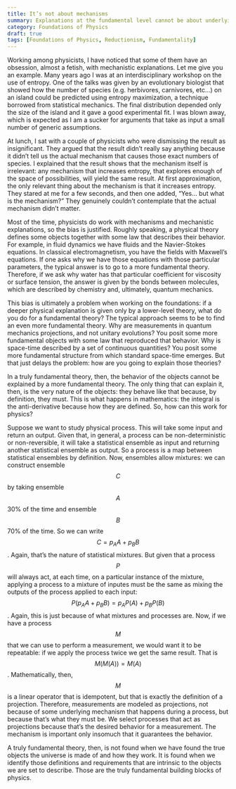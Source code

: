 ```yaml
---
title: It’s not about mechanisms
summary: Explanations at the fundamental level cannot be about underlying mechanisms, they must be about required definitions
category: Foundations of Physics
draft: true
tags: [Foundations of Physics, Reductionism, Fundamentality]
---
```


Working among physicists, I have noticed that some of them have an obsession, almost a fetish, with mechanistic explanations. Let me give you an example. Many years ago I was at an interdisciplinary workshop on the use of entropy. One of the talks was given by an evolutionary biologist that showed how the number of species (e.g. herbivores, carnivores, etc…) on an island could be predicted using entropy maximization, a technique borrowed from statistical mechanics. The final distribution depended only the size of the island and it gave a good experimental fit. I was blown away, which is expected as I am a sucker for arguments that take as input a small number of generic assumptions.

At lunch, I sat with a couple of physicists who were dismissing the result as insignificant. They argued that the result didn’t really say anything because it didn’t tell us the actual mechanism that causes those exact numbers of species. I explained that the result shows that the mechanism itself is irrelevant: any mechanism that increases entropy, that explores enough of the space of possibilities, will yield the same result. At first approximation, the only relevant thing about the mechanism is that it increases entropy. They stared at me for a few seconds, and then one added, “Yes… but what is the mechanism?” They genuinely couldn’t contemplate that the actual mechanism didn’t matter.

Most of the time, physicists do work with mechanisms and mechanistic explanations, so the bias is justified. Roughly speaking, a physical theory defines some objects together with some law that describes their behavior. For example, in fluid dynamics we have fluids and the Navier-Stokes equations. In classical electromagnetism, you have the fields with Maxwell’s equations. If one asks why we have those equations with those particular parameters, the typical answer is to go to a more fundamental theory. Therefore, if we ask why water has that particular coefficient for viscosity or surface tension, the answer is given by the bonds between molecules, which are described by chemistry and, ultimately, quantum mechanics.

This bias is ultimately a problem when working on the foundations: if a deeper physical explanation is given only by a lower-level theory, what do you do for a fundamental theory? The typical approach seems to be to find an even more fundamental theory. Why are measurements in quantum mechanics projections, and not unitary evolutions? You posit some more fundamental objects with some law that reproduced that behavior. Why is space-time described by a set of continuous quantities? You posit some more fundamental structure from which standard space-time emerges. But that just delays the problem: how are you going to explain those theories?

In a truly fundamental theory, then, the behavior of the objects cannot be explained by a more fundamental theory. The only thing that can explain it, then, is the very nature of the objects: they behave like that because, by definition, they must. This is what happens in mathematics: the integral is the anti-derivative because how they are defined. So, how can this work for physics?

Suppose we want to study physical process. This will take some input and return an output. Given that, in general, a process can be non-deterministic or non-reversible, it will take a statistical ensemble as input and returning another statistical ensemble as output. So a process is a map between statistical ensembles by definition. Now, ensembles allow mixtures: we can construct ensemble $$ C $$ by taking ensemble $$ A $$ 30% of the time and ensemble $$ B $$ 70% of the time. So we can write $$ C = p_A A + p_B B $$. Again, that’s the nature of statistical mixtures. But given that a process $$ P $$ will always act, at each time, on a particular instance of the mixture, applying a process to a mixture of inputes must be the same as mixing the outputs of the process applied to each input: $$ P(p_A A + p_B B) = p_A P(A) + p_B P(B) $$. Again, this is just because of what mixtures and processes are. Now, if we have a process $$ M $$ that we can use to perform a measurement, we would want it to be repeatable: if we apply the process twice we get the same result. That is $$ M(M(A))=M(A) $$. Mathematically, then, $$ M $$ is a linear operator that is idempotent, but that is exactly the definition of a projection. Therefore, measurements are modeled as projections, not because of some underlying mechanism that happens during a process, but because that’s what they must be. We select processes that act as projections because that’s the desired behavior for a measurement. The mechanism is important only insomuch that it guarantees the behavior.

A truly fundamental theory, then, is not found when we have found the true objects the universe is made of and how they work. It is found when we identify those definitions and requirements that are intrinsic to the objects we are set to describe. Those are the truly fundamental building blocks of physics.
